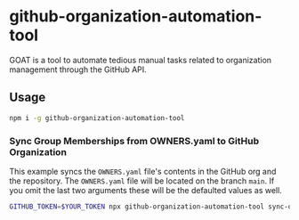 # github-organization-automation-tool

GOAT is a tool to automate tedious manual tasks related to organization management through the GitHub API.

## Usage

  ```sh
  npm i -g github-organization-automation-tool
  ```

### Sync Group Memberships from OWNERS.yaml to GitHub Organization 

This example syncs the `OWNERS.yaml` file's contents in the GitHub org and the
repository.
The `OWNERS.yaml` file will be located on the branch `main`.
If you omit the last two arguments these will be the defaulted values as well.
  ```sh
  GITHUB_TOKEN=$YOUR_TOKEN npx github-organization-automation-tool sync-owners your-organization-name your-repository-name main OWNERS.yaml
  ```